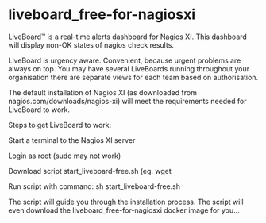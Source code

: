 # liveboard_free-for-nagiosxi
LiveBoard™ is a real-time alerts dashboard for Nagios XI. This dashboard will display non-OK states of nagios check results.

LiveBoard is urgency aware. Convenient, because urgent problems are always on top. You may have several LiveBoards running throughout your organisation there are separate views for each team based on authorisation.

The default installation of Nagios XI (as downloaded from nagios.com/downloads/nagios-xi) will meet the requirements needed for LiveBoard to work.

Steps to get LiveBoard to work:

Start a terminal to the Nagios XI server

Login as root (sudo may not work)

Download script start_liveboard-free.sh 
(eg. wget 

Run script with command: sh start_liveboard-free.sh

The script will guide you through the installation process. The script will even download the liveboard_free-for-nagiosxi docker image for you...
